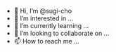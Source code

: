 - 👋 Hi, I’m @sugi-cho
- 👀 I’m interested in ...
- 🌱 I’m currently learning ...
- 💞️ I’m looking to collaborate on ...
- 📫 How to reach me ...

<!---
sugi-cho/sugi-cho is a ✨ special ✨ repository because its `README.md` (this file) appears on your GitHub profile.
You can click the Preview link to take a look at your changes.
--->
